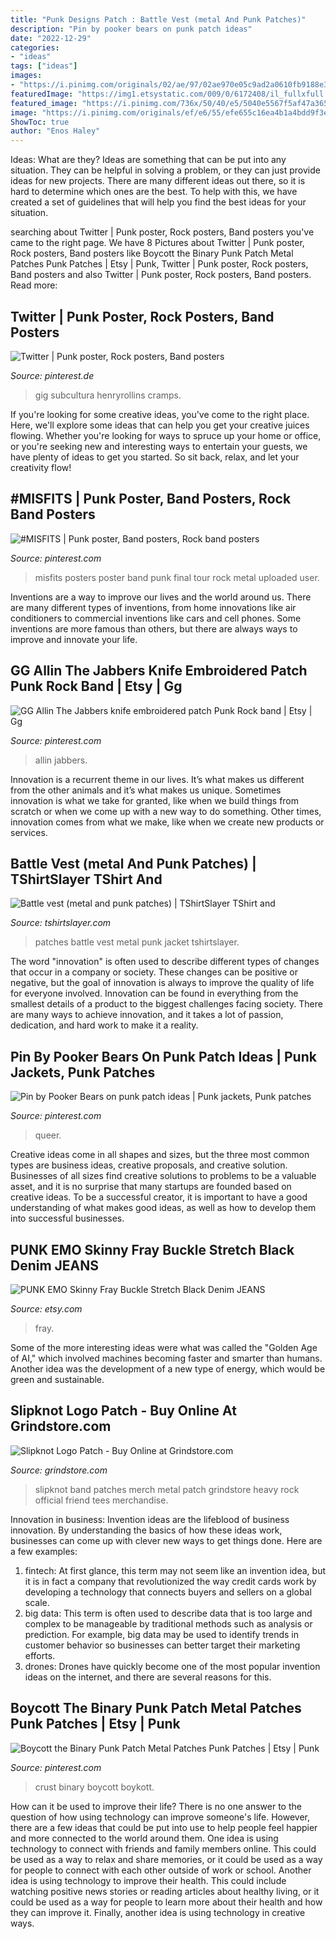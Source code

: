 ```yaml
---
title: "Punk Designs Patch : Battle Vest (metal And Punk Patches)"
description: "Pin by pooker bears on punk patch ideas"
date: "2022-12-29"
categories:
- "ideas"
tags: ["ideas"]
images:
- "https://i.pinimg.com/originals/02/ae/97/02ae970e05c9ad2a0610fb9188e30308.jpg"
featuredImage: "https://img1.etsystatic.com/009/0/6172408/il_fullxfull.424910865_rscg.jpg"
featured_image: "https://i.pinimg.com/736x/50/40/e5/5040e5567f5af47a365ab042ae880cf1.jpg"
image: "https://i.pinimg.com/originals/ef/e6/55/efe655c16ea4b1a4bdd9f3e42eab54e3.jpg"
ShowToc: true
author: "Enos Haley"
---
```



Ideas: What are they?
Ideas are something that can be put into any situation. They can be helpful in solving a problem, or they can just provide ideas for new projects. There are many different ideas out there, so it is hard to determine which ones are the best. To help with this, we have created a set of guidelines that will help you find the best ideas for your situation.

	

		
searching about Twitter | Punk poster, Rock posters, Band posters you've came to the right page. We have 8 Pictures about Twitter | Punk poster, Rock posters, Band posters like Boycott the Binary Punk Patch Metal Patches Punk Patches | Etsy | Punk, Twitter | Punk poster, Rock posters, Band posters and also Twitter | Punk poster, Rock posters, Band posters. Read more:
		
    
## Twitter | Punk Poster, Rock Posters, Band Posters

<img loading=lazy src="https://i.pinimg.com/originals/ef/e6/55/efe655c16ea4b1a4bdd9f3e42eab54e3.jpg" onerror="this.onerror=null;this.src='https://tse2.mm.bing.net/th?id=OIP.MaTaKPMnZZa_KXFofHX3zwAAAA&amp;pid=15.1';" alt="Twitter | Punk poster, Rock posters, Band posters">

_Source: pinterest.de_

>gig subcultura henryrollins cramps. 

	

If you're looking for some creative ideas, you've come to the right place. Here, we'll explore some ideas that can help you get your creative juices flowing. Whether you're looking for ways to spruce up your home or office, or you're seeking new and interesting ways to entertain your guests, we have plenty of ideas to get you started. So sit back, relax, and let your creativity flow!

    
## #MISFITS | Punk Poster, Band Posters, Rock Band Posters

<img loading=lazy src="https://i.pinimg.com/originals/b1/c9/48/b1c948d6f2f52466827f208f03f326d0.jpg" onerror="this.onerror=null;this.src='https://tse1.mm.bing.net/th?id=OIP.Wh-ScusUr-iO-lr3C4CG5wHaJ3&amp;pid=15.1';" alt="#MISFITS | Punk poster, Band posters, Rock band posters">

_Source: pinterest.com_

>misfits posters poster band punk final tour rock metal uploaded user. 

	

Inventions are a way to improve our lives and the world around us. There are many different types of inventions, from home innovations like air conditioners to commercial inventions like cars and cell phones. Some inventions are more famous than others, but there are always ways to improve and innovate your life.

    
## GG Allin The Jabbers Knife Embroidered Patch Punk Rock Band | Etsy | Gg

<img loading=lazy src="https://i.pinimg.com/736x/50/40/e5/5040e5567f5af47a365ab042ae880cf1.jpg" onerror="this.onerror=null;this.src='https://tse2.mm.bing.net/th?id=OIP.hqg_Tf0REvTEzPwOdvVCMAHaFj&amp;pid=15.1';" alt="GG Allin The Jabbers knife embroidered patch Punk Rock band | Etsy | Gg">

_Source: pinterest.com_

>allin jabbers. 

	

Innovation is a recurrent theme in our lives. It’s what makes us different from the other animals and it’s what makes us unique. Sometimes innovation is what we take for granted, like when we build things from scratch or when we come up with a new way to do something. Other times, innovation comes from what we make, like when we create new products or services.

    
## Battle Vest (metal And Punk Patches) | TShirtSlayer TShirt And

<img loading=lazy src="https://tshirtslayer.com/files-tshirt/styles/shirtview/public/user-20169/a916b95ea04ce17e3890f020348d118d.jpg" onerror="this.onerror=null;this.src='https://tse4.mm.bing.net/th?id=OIP.3j5mMgHruuIxF4Sjr-LC2AHaJ3&amp;pid=15.1';" alt="Battle vest (metal and punk patches) | TShirtSlayer TShirt and">

_Source: tshirtslayer.com_

>patches battle vest metal punk jacket tshirtslayer. 

	

The word "innovation" is often used to describe different types of changes that occur in a company or society. These changes can be positive or negative, but the goal of innovation is always to improve the quality of life for everyone involved. Innovation can be found in everything from the smallest details of a product to the biggest challenges facing society. There are many ways to achieve innovation, and it takes a lot of passion, dedication, and hard work to make it a reality.

    
## Pin By Pooker Bears On Punk Patch Ideas | Punk Jackets, Punk Patches

<img loading=lazy src="https://i.pinimg.com/originals/02/ae/97/02ae970e05c9ad2a0610fb9188e30308.jpg" onerror="this.onerror=null;this.src='https://tse1.mm.bing.net/th?id=OIP.Ca4ICFyBrTe4AyEWCFTkXwHaLH&amp;pid=15.1';" alt="Pin by Pooker Bears on punk patch ideas | Punk jackets, Punk patches">

_Source: pinterest.com_

>queer. 

	

Creative ideas come in all shapes and sizes, but the three most common types are business ideas, creative proposals, and creative solution. Businesses of all sizes find creative solutions to problems to be a valuable asset, and it is no surprise that many startups are founded based on creative ideas. To be a successful creator, it is important to have a good understanding of what makes good ideas, as well as how to develop them into successful businesses.

    
## PUNK EMO Skinny Fray Buckle Stretch Black Denim JEANS

<img loading=lazy src="https://img1.etsystatic.com/009/0/6172408/il_fullxfull.424910865_rscg.jpg" onerror="this.onerror=null;this.src='https://tse4.mm.bing.net/th?id=OIP.B3jQ_BxJHy9Vumx3JcKD0AHaLI&amp;pid=15.1';" alt="PUNK EMO Skinny Fray Buckle Stretch Black Denim JEANS">

_Source: etsy.com_

>fray. 

	

Some of the more interesting ideas were what was called the "Golden Age of AI," which involved machines becoming faster and smarter than humans. Another idea was the development of a new type of energy, which would be green and sustainable.

    
## Slipknot Logo Patch - Buy Online At Grindstore.com

<img loading=lazy src="https://www.grindstore.com/images/product/large/499250-148632.jpg" onerror="this.onerror=null;this.src='https://tse4.mm.bing.net/th?id=OIP.gB-y3xGloRqBpyp7oBnpIQHaJ4&amp;pid=15.1';" alt="Slipknot Logo Patch - Buy Online at Grindstore.com">

_Source: grindstore.com_

>slipknot band patches merch metal patch grindstore heavy rock official friend tees merchandise. 

	

Innovation in business:
Invention ideas are the lifeblood of business innovation. By understanding the basics of how these ideas work, businesses can come up with clever new ways to get things done. Here are a few examples: 
1. fintech: At first glance, this term may not seem like an invention idea, but it is in fact a company that revolutionized the way credit cards work by developing a technology that connects buyers and sellers on a global scale.
2. big data: This term is often used to describe data that is too large and complex to be manageable by traditional methods such as analysis or prediction. For example, big data may be used to identify trends in customer behavior so businesses can better target their marketing efforts. 
3. drones: Drones have quickly become one of the most popular invention ideas on the internet, and there are several reasons for this.

    
## Boycott The Binary Punk Patch Metal Patches Punk Patches | Etsy | Punk

<img loading=lazy src="https://i.pinimg.com/736x/f6/55/61/f65561e4c3a999f8092410020089e123.jpg" onerror="this.onerror=null;this.src='https://tse1.mm.bing.net/th?id=OIP.oZojDEbB9fZZE_sWihnGVQHaHZ&amp;pid=15.1';" alt="Boycott the Binary Punk Patch Metal Patches Punk Patches | Etsy | Punk">

_Source: pinterest.com_

>crust binary boycott boykott. 

	

How can it be used to improve their life?
There is no one answer to the question of how using technology can improve someone's life. However, there are a few ideas that could be put into use to help people feel happier and more connected to the world around them. One idea is using technology to connect with friends and family members online. This could be used as a way to relax and share memories, or it could be used as a way for people to connect with each other outside of work or school. Another idea is using technology to improve their health. This could include watching positive news stories or reading articles about healthy living, or it could be used as a way for people to learn more about their health and how they can improve it. Finally, another idea is using technology in creative ways.

